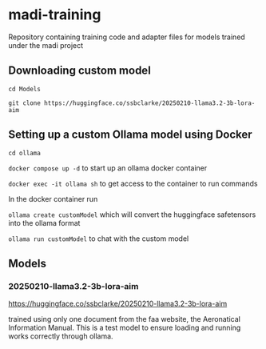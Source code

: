 # madi-training
Repository containing training code and adapter files for models trained under the madi project

## Downloading custom model

`cd Models`

`git clone https://huggingface.co/ssbclarke/20250210-llama3.2-3b-lora-aim`

## Setting up a custom Ollama model using Docker

`cd ollama`

`docker compose up -d` to start up an ollama docker container

`docker exec -it ollama sh` to get access to the container to run commands

In the docker container run

`ollama create customModel` which will convert the huggingface safetensors into the ollama format

`ollama run customModel` to chat with the custom model


## Models

### 20250210-llama3.2-3b-lora-aim
https://huggingface.co/ssbclarke/20250210-llama3.2-3b-lora-aim 

trained using only one document from the faa website, the Aeronatical Information Manual. This is a test model to ensure loading and running works correctly through ollama.